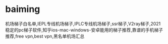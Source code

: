 # baiming
机场梯子白名单,IEPL专线机场梯子,IPLC专线机场梯子,ssr梯子,V2ray梯子,2021稳定的pc梯子软件,知乎ios-mac-windows-安卓能用的梯子推荐,靠谱的手机梯子推荐,free vpn,best vpn,黑名单机场汇总
